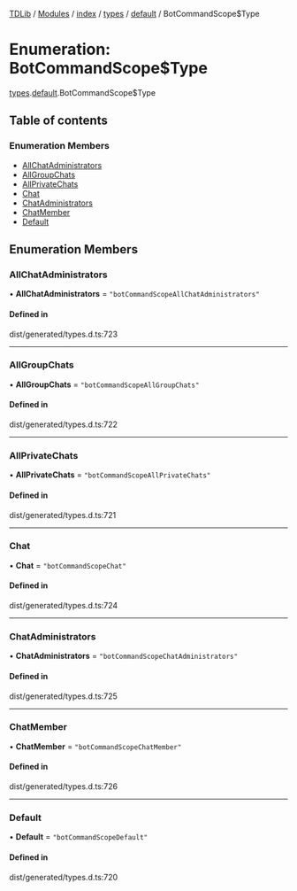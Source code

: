 [TDLib](../README.md) / [Modules](../modules.md) / [index](../modules/index.md) / [types](../modules/index.types.md) / [default](../modules/index.types.default.md) / BotCommandScope$Type

# Enumeration: BotCommandScope$Type

[types](../modules/index.types.md).[default](../modules/index.types.default.md).BotCommandScope$Type

## Table of contents

### Enumeration Members

- [AllChatAdministrators](index.types.default.BotCommandScope_Type.md#allchatadministrators)
- [AllGroupChats](index.types.default.BotCommandScope_Type.md#allgroupchats)
- [AllPrivateChats](index.types.default.BotCommandScope_Type.md#allprivatechats)
- [Chat](index.types.default.BotCommandScope_Type.md#chat)
- [ChatAdministrators](index.types.default.BotCommandScope_Type.md#chatadministrators)
- [ChatMember](index.types.default.BotCommandScope_Type.md#chatmember)
- [Default](index.types.default.BotCommandScope_Type.md#default)

## Enumeration Members

### AllChatAdministrators

• **AllChatAdministrators** = ``"botCommandScopeAllChatAdministrators"``

#### Defined in

dist/generated/types.d.ts:723

___

### AllGroupChats

• **AllGroupChats** = ``"botCommandScopeAllGroupChats"``

#### Defined in

dist/generated/types.d.ts:722

___

### AllPrivateChats

• **AllPrivateChats** = ``"botCommandScopeAllPrivateChats"``

#### Defined in

dist/generated/types.d.ts:721

___

### Chat

• **Chat** = ``"botCommandScopeChat"``

#### Defined in

dist/generated/types.d.ts:724

___

### ChatAdministrators

• **ChatAdministrators** = ``"botCommandScopeChatAdministrators"``

#### Defined in

dist/generated/types.d.ts:725

___

### ChatMember

• **ChatMember** = ``"botCommandScopeChatMember"``

#### Defined in

dist/generated/types.d.ts:726

___

### Default

• **Default** = ``"botCommandScopeDefault"``

#### Defined in

dist/generated/types.d.ts:720
